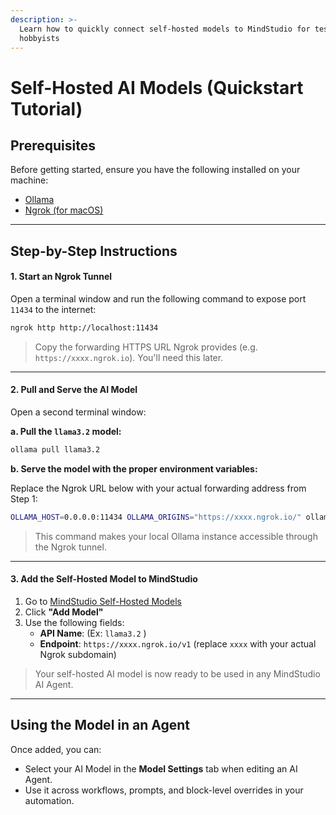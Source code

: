 ```yaml
---
description: >-
  Learn how to quickly connect self-hosted models to MindStudio for testing &
  hobbyists
---
```


# Self-Hosted AI Models (Quickstart Tutorial)

## Prerequisites

Before getting started, ensure you have the following installed on your machine:

* [Ollama](https://ollama.com/)
* [Ngrok (for macOS)](https://ngrok.com/downloads/mac-os?tab=download)

***

## Step-by-Step Instructions

#### **1. Start an Ngrok Tunnel**

Open a terminal window and run the following command to expose port `11434` to the internet:

```bash
ngrok http http://localhost:11434
```

> Copy the forwarding HTTPS URL Ngrok provides (e.g. `https://xxxx.ngrok.io`). You'll need this later.

***

#### **2. Pull and Serve the AI Model**

Open a second terminal window:

**a. Pull the `llama3.2` model:**

```bash
ollama pull llama3.2
```

**b. Serve the model with the proper environment variables:**

Replace the Ngrok URL below with your actual forwarding address from Step 1:

```bash
OLLAMA_HOST=0.0.0.0:11434 OLLAMA_ORIGINS="https://xxxx.ngrok.io/" ollama serve
```

> This command makes your local Ollama instance accessible through the Ngrok tunnel.

***

#### **3. Add the Self-Hosted Model to MindStudio**

1. Go to [MindStudio Self-Hosted Models](https://app.mindstudio.ai/workspace/self-hosted-models)
2. Click **"Add Model"**
3. Use the following fields:
   * **API Name**: (Ex: `llama3.2` )
   * **Endpoint**: `https://xxxx.ngrok.io/v1` (replace `xxxx` with your actual Ngrok subdomain)

> Your self-hosted AI model is now ready to be used in any MindStudio AI Agent.

***

## Using the Model in an Agent

Once added, you can:

* Select your AI Model in the **Model Settings** tab when editing an AI Agent.
* Use it across workflows, prompts, and block-level overrides in your automation.

